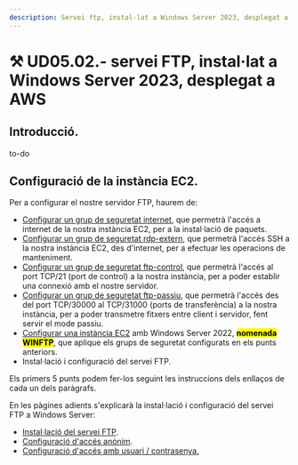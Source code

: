 ```yaml
---
description: Servei ftp, instal·lat a Windows Server 2023, desplegat a AWS.
---
```


# ⚒ UD05.02.- servei FTP, instal·lat a Windows Server 2023, desplegat a AWS

## Introducció.

to-do

## Configuració de la instància EC2.

Per a configurar el nostre servidor FTP, haurem de:

* [Configurar un grup de seguretat internet](https://app.gitbook.com/s/dcAEDgX05ILtqXlw2HAH/pindoles-formatives/udxx-02.-configuracio-dels-grups-de-seguretat/udxx-02-1.-configuracio-del-grup-de-seguretat-internet.), que permetrà l'accés a internet de la nostra instància EC2, per a la instal·lació de paquets.
* [Configurar un grup de seguretat rdp-extern](https://app.gitbook.com/s/dcAEDgX05ILtqXlw2HAH/pindoles-formatives/udxx-02.-configuracio-dels-grups-de-seguretat/udxx-02-3.-configuracio-del-grup-de-seguretat-rdp-extern.), que permetrà l'accés SSH a la nostra instància EC2, des d'internet, per a efectuar les operacions de manteniment.
* [Configurar un grup de seguretat ftp-control](https://app.gitbook.com/s/dcAEDgX05ILtqXlw2HAH/pindoles-formatives/udxx-02.-configuracio-dels-grups-de-seguretat/udxx-02-5.-configuracio-del-grup-de-seguretat-ftp-control), que permetrà l'accés al port TCP/21 (port de control) a la nostra instància, per a poder establir una connexió amb el nostre servidor.
* [Configurar un grup de seguretat ftp-passiu](https://app.gitbook.com/s/dcAEDgX05ILtqXlw2HAH/pindoles-formatives/udxx-02.-configuracio-dels-grups-de-seguretat/udxx-02-6.-configuracio-del-grup-de-seguretat-ftp-passiu.), que permetrà l'accés des del port TCP/30000 al TCP/31000 (ports de transferència) a la nostra instància, per a poder transmetre fitxers entre client i servidor, fent servir el mode passiu.
* [Configurar una instància EC2](https://app.gitbook.com/s/dcAEDgX05ILtqXlw2HAH/pindoles-formatives/udxx-03.-desplegament-duna-maquina-virtual-ubuntu-server-24.04-a-aws-academy) amb Windows Server 2022, <mark style="background-color:yellow;">**nomenada WINFTP**</mark>, que aplique els grups de seguretat configurats en els punts anteriors.
* Instal·lació i configuració del servei FTP.&#x20;

Els primers 5 punts podem fer-los seguint les instruccions dels enllaços de cada un dels paràgrafs.&#x20;

En les pàgines adients s'explicarà la instal·lació i configuració del servei FTP a Windows Server:

* [Instal·lació del servei FTP](ud05.02.01.-instal-lacio-del-servei..md).
* [Configuració d'accés anònim](ud05.02.02.-configuracio-dacces-anonim..md).
* [Configuració d'accés amb usuari / contrasenya.](ud05.02.03.-configuracio-dacces-nominal..md)



